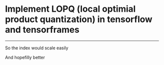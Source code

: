 # Implement LOPQ (local optimial product quantization) in tensorflow and tensorframes

---

So the index would scale easily

And hopefilly better
